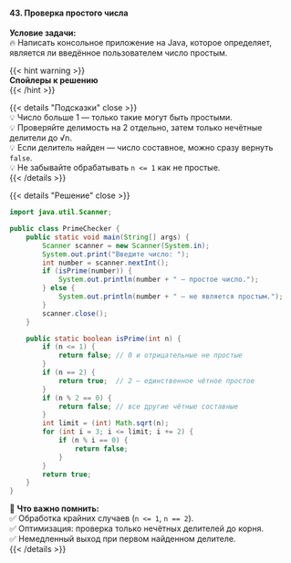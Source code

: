 #### 43. Проверка простого числа


**Условие задачи:**  
🔥 Написать консольное приложение на Java, которое определяет, является ли введённое пользователем число простым.

{{< hint warning >}}  
**Спойлеры к решению**  
{{< /hint >}}

{{< details "Подсказки" close >}}  
💡 Число больше 1 — только такие могут быть простыми.  
💡 Проверяйте делимость на 2 отдельно, затем только нечётные делители до √n.  
💡 Если делитель найден — число составное, можно сразу вернуть `false`.  
💡 Не забывайте обрабатывать `n <= 1` как не простые.  
{{< /details >}}

{{< details "Решение" close >}}

```java
import java.util.Scanner;

public class PrimeChecker {
    public static void main(String[] args) {
        Scanner scanner = new Scanner(System.in);
        System.out.print("Введите число: ");
        int number = scanner.nextInt();
        if (isPrime(number)) {
            System.out.println(number + " — простое число.");
        } else {
            System.out.println(number + " — не является простым.");
        }
        scanner.close();
    }

    public static boolean isPrime(int n) {
        if (n <= 1) {
            return false; // 0 и отрицательные не простые
        }
        if (n == 2) {
            return true;  // 2 — единственное чётное простое
        }
        if (n % 2 == 0) {
            return false; // все другие чётные составные
        }
        int limit = (int) Math.sqrt(n);
        for (int i = 3; i <= limit; i += 2) {
            if (n % i == 0) {
                return false;
            }
        }
        return true;
    }
}
```

📌 **Что важно помнить:**  
✅ Обработка крайних случаев (`n <= 1`, `n == 2`).  
✅ Оптимизация: проверка только нечётных делителей до корня.  
✅ Немедленный выход при первом найденном делителе.  
{{< /details >}}

